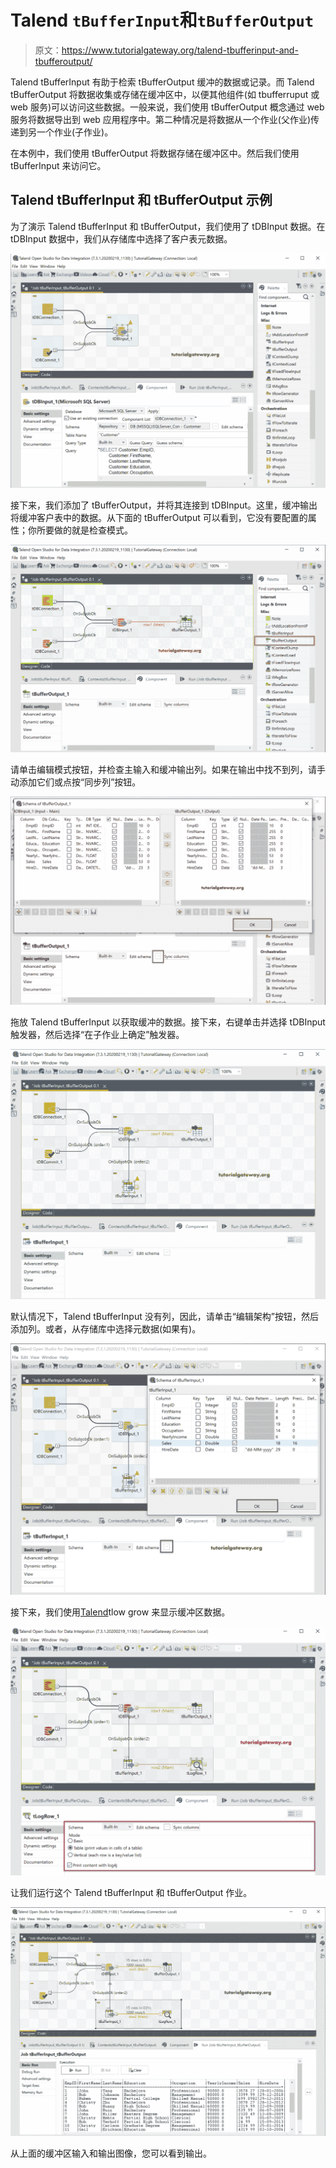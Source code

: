 # Talend `tBufferInput`和`tBufferOutput`

> 原文：<https://www.tutorialgateway.org/talend-tbufferinput-and-tbufferoutput/>

Talend tBufferInput 有助于检索 tBufferOutput 缓冲的数据或记录。而 Talend tBufferOutput 将数据收集或存储在缓冲区中，以便其他组件(如 tbufferruput 或 web 服务)可以访问这些数据。一般来说，我们使用 tBufferOutput 概念通过 web 服务将数据导出到 web 应用程序中。第二种情况是将数据从一个作业(父作业)传递到另一个作业(子作业)。

在本例中，我们使用 tBufferOutput 将数据存储在缓冲区中。然后我们使用 tBufferInput 来访问它。

## Talend tBufferInput 和 tBufferOutput 示例

为了演示 Talend tBufferInput 和 tBufferOutput，我们使用了 tDBInput 数据。在 tDBInput 数据中，我们从存储库中选择了客户表元数据。

![Talend tBufferInput and tBufferOutput 1](img/4fad917dd283e095ea5e2d857cfcd8a8.png)

接下来，我们添加了 tBufferOutput，并将其连接到 tDBInput。这里，缓冲输出将缓冲客户表中的数据。从下面的 tBufferOutput 可以看到，它没有要配置的属性；你所要做的就是检查模式。

![Talend tBufferInput and tBufferOutput 2](img/df2ca97016ee26fdb7baf443c8e98df5.png)

请单击编辑模式按钮，并检查主输入和缓冲输出列。如果在输出中找不到列，请手动添加它们或点按“同步列”按钮。

![Talend tBufferInput and tBufferOutput 3](img/23886874c650872324c1c18e9296bb94.png)

拖放 Talend tBufferInput 以获取缓冲的数据。接下来，右键单击并选择 tDBInput 触发器，然后选择“在子作业上确定”触发器。

![Talend tBufferInput and tBufferOutput 4](img/1a3de714c70745da1775a63370532a80.png)

默认情况下，Talend tBufferInput 没有列，因此，请单击“编辑架构”按钮，然后添加列。或者，从存储库中选择元数据(如果有)。

![Talend tBufferInput and tBufferOutput 5](img/7e7083319719b4440fd6f1d62e4f7402.png)

接下来，我们使用[Talend](https://www.tutorialgateway.org/talend-tutorial/)tlow grow 来显示缓冲区数据。

![Talend tBufferInput and tBufferOutput 6](img/11c521c1b62b7c668242462b5b7c3a40.png)

让我们运行这个 Talend tBufferInput 和 tBufferOutput 作业。

![Talend tBufferInput and tBufferOutput 7](img/2184153d3de010ac669bd0c56d7d1879.png)

从上面的缓冲区输入和输出图像，您可以看到输出。
